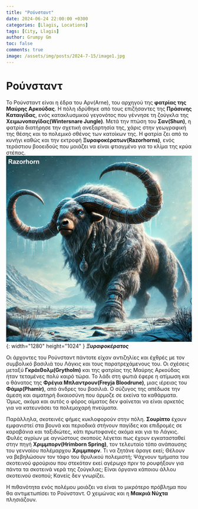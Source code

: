 ```yaml
---
title: "Ρούνσταντ"
date: 2024-06-24 22:00:00 +0300
categories: [Llagis, Locations]
tags: [City, Llagis]
author: Grumpy Gm
toc: false
comments: true
image: /assets/img/posts/2024-7-15/image1.jpg
---
```


# Ρούνσταντ

Το Ρούνσταντ είναι η έδρα του Αρν(Arne), του αρχηγού της **φατρίας της Μαύρης Αρκούδας**. Η πόλη ιδρύθηκε από τους επιζήσαντες της **Πράσινης Καταιγίδας**, ενός κατακλυσμικού γεγονότος που γέννησε τη ζούγκλα της **Χειμωνοπαγίδας(Wintersnare Jungle)**. Μετά την πτώση του **Σαν(Shun)**, η φατρία διατήρησε την σχετική ανεξαρτησία της, χάρις στην γεωγραφική της θέσης και το πολεμικό σθένος των κατοίκων της. Η φατρία ζει από το κυνήγι καθώς και την εκτροφή **Ξυραφοκέρατων(Razorhorns)**, ενός τεράστιου βοοειδούς που μοιάζει να είναι φτιαγμένο για το κλίμα της κρύα στέπας.
![Desktop View](/assets/img/posts/2024-7-15/image2.jpg){: width="1280" height="1024" }
_**Ξυραφοκέρατος**_

Οι άρχοντες του Ρούνσταντ πάντοτε είχαν αντιζηλίες και έχθρές με τον συμβολικό βασιλιά του Λάγκις και τους παρατρεχάμενους του. Οι σχέσεις μεταξύ **ΓκράιΘολμ(Grytholm)** και της φατρίας της Μαύρης Αρκούδας ήταν τεταμένες πολύ καιρό τώρα. Το λάδι στη φωτιά έφερε η ατίμωση και ο θάνατος της **Φρέγια Μπλαντρουν(Freyja Bloodrune)**, μιας ιέρειας του **Φάμιρ(Phamir)**, από άνδρες του βασιλιά. Ο σύζυγος της απέδωσε την άμεση και αιματηρή δικαιοσύνη που άρμοζε σε εκείνα τα καθάρματα. Όμως, ακόμα και αυτός ο φόρος αίματος δεν φαίνεται να είναι αρκετός για να κατευνάσει τα πολεμοχαρή πνεύματα.

Παράλληλα, σκοτεινές φήμες κυκλοφορούν στην πόλη. **Σουρίπτο** έχουν εμφανιστεί στα βουνά και περιοδικά στήνουν παγίδες και επιδρομές σε καραβάνια και ταξιδιώτες, κάτι πρωτοφανές ακόμα και για το Λάγκις. Φυλές αγρίων με αγνώστους σκοπούς λέγεται πως έχουν εγκατασταθεί στην πηγή **Χριμμπορν(Hrimborn Spring)**, τον τελευταίο τόπο ανάπαυσης του γενναίου πολέμαρχου **Χριμμπορν**. Τι να ζητάνε άραγε εκεί; Θέλουν να βεβηλώσουν τον τάφο του θρυλικού πολεμιστή; Ψάχνουν τμήματα του σκοτεινού φρούριου που στεκόταν εκεί αγέρωχο πριν το ρουφήξουν για πάντα τα σκοτεινά νερά της ζούγκλας; Είναι όργανα κάποιου άλλου σκοτεινού σκοπού; Κανείς δεν γνωρίζει.

Η πιθανότητα ενός πολέμου μοιάζει να είναι το μικρότερο πρόβλημα που θα αντιμετωπίσει το Ρούνσταντ. Ο χειμώνας και η **Μακριά Νύχτα** πλησιάζουν.